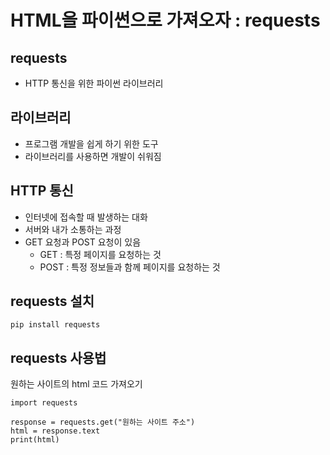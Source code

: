 # HTML을 파이썬으로 가져오자 : requests
## requests
+ HTTP 통신을 위한 파이썬 라이브러리

## 라이브러리
+ 프로그램 개발을 쉽게 하기 위한 도구
+ 라이브러리를 사용하면 개발이 쉬워짐

## HTTP 통신
+ 인터넷에 접속할 때 발생하는 대화 
+ 서버와 내가 소통하는 과정
+ GET 요청과 POST 요청이 있음
  + GET : 특정 페이지를 요청하는 것
  + POST : 특정 정보들과 함께 페이지를 요청하는 것

## requests 설치
```
pip install requests
```

## requests 사용법
원하는 사이트의 html 코드 가져오기
```
import requests

response = requests.get("원하는 사이트 주소")
html = response.text
print(html)
```

